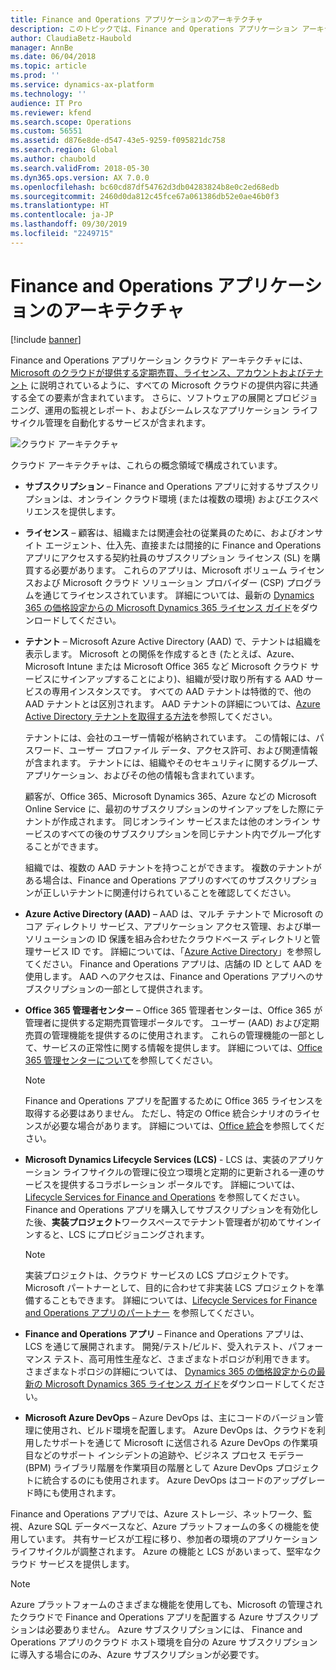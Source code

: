 ```yaml
---
title: Finance and Operations アプリケーションのアーキテクチャ
description: このトピックでは、Finance and Operations アプリケーション アーキテクチャの概要を示します。
author: ClaudiaBetz-Haubold
manager: AnnBe
ms.date: 06/04/2018
ms.topic: article
ms.prod: ''
ms.service: dynamics-ax-platform
ms.technology: ''
audience: IT Pro
ms.reviewer: kfend
ms.search.scope: Operations
ms.custom: 56551
ms.assetid: d876e8de-d547-43e5-9259-f095821dc758
ms.search.region: Global
ms.author: chaubold
ms.search.validFrom: 2018-05-30
ms.dyn365.ops.version: AX 7.0.0
ms.openlocfilehash: bc60cd87df54762d3db04283824b8e0c2ed68edb
ms.sourcegitcommit: 2460d0da812c45fce67a061386db52e0ae46b0f3
ms.translationtype: HT
ms.contentlocale: ja-JP
ms.lasthandoff: 09/30/2019
ms.locfileid: "2249715"
---
```

# <a name="finance-and-operations-application-architecture"></a>Finance and Operations アプリケーションのアーキテクチャ

[!include [banner](../includes/banner.md)]

Finance and Operations アプリケーション クラウド アーキテクチャには、[Microsoft のクラウドが提供する定期売買、ライセンス、アカウントおよびテナント](https://docs.microsoft.com/office365/enterprise/subscriptions-licenses-accounts-and-tenants-for-microsoft-cloud-offerings) に説明されているように、すべての Microsoft クラウドの提供内容に共通する全ての要素が含まれています。 さらに、ソフトウェアの展開とプロビジョニング、運用の監視とレポート、およびシームレスなアプリケーション ライフサイクル管理を自動化するサービスが含まれます。

![クラウド アーキテクチャ](./media/cloud-architecture.png)

クラウド アーキテクチャは、これらの概念領域で構成されています。

- **サブスクリプション** – Finance and Operations アプリに対するサブスクリプションは、オンライン クラウド環境 (または複数の環境) およびエクスペリエンスを提供します。
- **ライセンス** – 顧客は、組織または関連会社の従業員のために、およびオンサイト エージェント、仕入先、直接または間接的に Finance and Operations アプリにアクセスする契約社員のサブスクリプション ライセンス (SL) を購買する必要があります。 これらのアプリは、Microsoft ボリューム ライセンスおよび Microsoft クラウド ソリューション プロバイダー (CSP) プログラムを通じてライセンスされています。 詳細については、最新の [Dynamics 365 の価格設定からの Microsoft Dynamics 365 ライセンス ガイド](https://dynamics.microsoft.com/pricing/)をダウンロードしてください。
- **テナント** – Microsoft Azure Active Directory (AAD) で、テナントは組織を表示します。 Microsoft との関係を作成するとき (たとえば、Azure、Microsoft Intune または Microsoft Office 365 など Microsoft クラウド サービスにサインアップすることにより)、組織が受け取り所有する AAD サービスの専用インスタンスです。 すべての AAD テナントは特徴的で、他の AAD テナントとは区別されます。 AAD テナントの詳細については、[Azure Active Directory テナントを取得する方法](https://docs.microsoft.com//azure/active-directory/develop/active-directory-howto-tenant)を参照してください。

    テナントには、会社のユーザー情報が格納されています。 この情報には、パスワード、ユーザー プロファイル データ、アクセス許可、および関連情報が含まれます。 テナントには、組織やそのセキュリティに関するグループ、アプリケーション、およびその他の情報も含まれています。

    顧客が、Office 365、Microsoft Dynamics 365、Azure などの Microsoft Online Service に、最初のサブスクリプションのサインアップをした際にテナントが作成されます。 同じオンライン サービスまたは他のオンライン サービスのすべての後のサブスクリプションを同じテナント内でグループ化することができます。

    組織では、複数の AAD テナントを持つことができます。 複数のテナントがある場合は、Finance and Operations アプリのすべてのサブスクリプションが正しいテナントに関連付けられていることを確認してください。

- **Azure Active Directory (AAD)** – AAD は、マルチ テナントで Microsoft のコア ディレクトリ サービス、アプリケーション アクセス管理、および単一ソリューションの ID 保護を組み合わせたクラウドベース ディレクトリと管理サービス ID です。 詳細については、「[Azure Active Directory](https://docs.microsoft.com/azure/active-directory/)」を参照してください。 Finance and Operations アプリは、店舗の ID として AAD を使用します。 AAD へのアクセスは、Finance and Operations アプリへのサブスクリプションの一部として提供されます。
- **Office 365 管理者センター** – Office 365 管理者センターは、Office 365 が管理者に提供する定期売買管理ポータルです。 ユーザー (AAD) および定期売買の管理機能を提供するのに使用されます。 これらの管理機能の一部として、サービスの正常性に関する情報を提供します。 詳細については、[Office 365 管理センターについて](https://support.office.com/article/about-the-office-365-admin-center-758befc4-0888-4009-9f14-0d147402fd23)を参照してください。

    > [!NOTE]
    > Finance and Operations アプリを配置するために Office 365 ライセンスを取得する必要はありません。 ただし、特定の Office 統合シナリオのライセンスが必要な場合があります。 詳細については、[Office 統合](../../dev-itpro/office-integration/office-integration.md)を参照してください。

- **Microsoft Dynamics Lifecycle Services (LCS)** - LCS は、実装のアプリケーション ライフサイクルの管理に役立つ環境と定期的に更新される一連のサービスを提供するコラボレーション ポータルです。 詳細については、[Lifecycle Services for Finance and Operations](../../dev-itpro/lifecycle-services/lcs.md) を参照してください。 Finance and Operations アプリを購入してサブスクリプションを有効化した後、**実装プロジェクト**ワークスペースでテナント管理者が初めてサインインすると、LCS にプロビジョニングされます。

    > [!NOTE]
    > 実装プロジェクトは、クラウド サービスの LCS プロジェクトです。 Microsoft パートナーとして、目的に合わせて非実装 LCS プロジェクトを準備することもできます。 詳細については、[Lifecycle Services for Finance and Operations アプリのパートナー](../../dev-itpro/lifecycle-services/getting-started-lcs.md) を参照してください。

- **Finance and Operations アプリ** – Finance and Operations アプリは、LCS を通じて展開されます。 開発/テスト/ビルド、受入れテスト、パフォーマンス テスト、高可用性生産など、さまざまなトポロジが利用できます。 さまざまなトポロジの詳細については、 [Dynamics 365 の価格設定からの最新の Microsoft Dynamics 365 ライセンス ガイド](https://dynamics.microsoft.com/pricing/)をダウンロードしてください。
- **Microsoft Azure DevOps** – Azure DevOps は、主にコードのバージョン管理に使用され、ビルド環境を配置します。 Azure DevOps は、クラウドを利用したサポートを通じて Microsoft に送信される Azure DevOps の作業項目などのサポート インシデントの追跡や、ビジネス プロセス モデラー (BPM) ライブラリ階層を作業項目の階層として Azure DevOps プロジェクトに統合するのにも使用されます。 Azure DevOps はコードのアップグレード時にも使用されます。

Finance and Operations アプリでは、Azure ストレージ、ネットワーク、監視、Azure SQL データベースなど、Azure プラットフォームの多くの機能を使用しています。 共有サービスが工程に移り、参加者の環境のアプリケーション ライフサイクルが調整されます。 Azure の機能と LCS があいまって、堅牢なクラウド サービスを提供します。

> [!NOTE]
> Azure プラットフォームのさまざまな機能を使用しても、Microsoft の管理されたクラウドで Finance and Operations アプリを配置する Azure サブスクリプションは必要ありません。 Azure サブスクリプションには、 Finance and Operations アプリのクラウド ホスト環境を自分の Azure サブスクリプションに導入する場合にのみ、Azure サブスクリプションが必要です。
